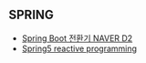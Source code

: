 ## SPRING

- [Spring Boot 전환기 NAVER D2][toSpringBootD2]
- [Spring5 reactive programming][spring5ReactiveProgramming]

[toSpringBootD2]: https://d2.naver.com/helloworld/5626759
[spring5ReactiveProgramming]: http://www.chidoo.me/index.php/2018/12/13/spring-5-reactive-programming-ground-zero/